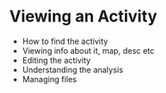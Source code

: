 # Viewing an Activity

- How to find the activity
- Viewing info about it, map, desc etc
- Editing the activity
- Understanding the analysis
- Managing files

